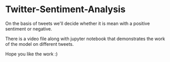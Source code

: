 # Twitter-Sentiment-Analysis
On the basis of tweets we'll decide whether it is mean with a positive sentiment or negative.

There is a video file along with jupyter notebook that demonstrates the work of the model on different tweets.

Hope you like the work :)
